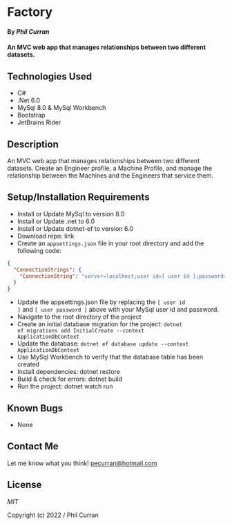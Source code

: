 # Factory

#### By _**Phil Curran**_

#### An MVC web app that manages relationships between two different datasets.

## Technologies Used

* C#
* .Net 6.0
* MySql 8.0 & MySql Workbench
* Bootstrap
* JetBrains Rider

## Description

An MVC web app that manages relationships between two different datasets.  Create an Engineer profile, a Machine Profile, and manage the relationship between the Machines and the Engineers that service them.

## Setup/Installation Requirements

* Install or Update MySql to version 8.0
* Install or Update .net to 6.0
* Install or Update dotnet-ef to version 6.0
* Download repo: link
* Create an <code>appsettings.json</code> file in your root directory and add the following code:

```json
{
  "ConnectionStrings": {
    "ConnectionString": "server=localhost;user id=[ user id ];password=[ user password ];port=3306;database=phil_curran;"
  }
}
```
* Update the appsettings.json file by replacing the <code>[ user id ]</code> and <code>[ user password ]</code> above with your MySql user id and password.
* Navigate to the root directory of the project
* Create an initial database migration for the project: <code>dotnet ef migrations add InitialCreate --context ApplicationDbContext</code>
* Update the database: <code>dotnet ef database update --context ApplicationDbContext</code>
* Use MySql Workbench to verify that the database table has been created
* Install dependencies: dotnet restore
* Build & check for errors: dotnet build
* Run the project: dotnet watch run

## Known Bugs

* None

## Contact Me

Let me know what you think! pecurran@hotmail.com

## License

_MIT_

Copyright (c) 2022 / Phil Curran
